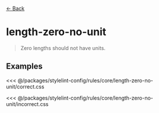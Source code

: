 [&#x2190; Back](./)
# length-zero-no-unit <badge text="warn" type="warn" vertical="middle"/>

> Zero lengths should not have units.


## Examples

<code-highlight>
 
<div slot="correct">

<<< @/packages/stylelint-config/rules/core/length-zero-no-unit/correct.css

</div>

 
<div slot="incorrect">

<<< @/packages/stylelint-config/rules/core/length-zero-no-unit/incorrect.css

</div>

 
</code-highlight>

